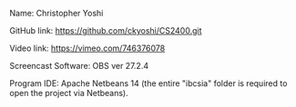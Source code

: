 Name: Christopher Yoshi

GitHub link: https://github.com/ckyoshi/CS2400.git

Video link: https://vimeo.com/746376078

Screencast Software: OBS ver 27.2.4

Program IDE: Apache Netbeans 14 (the entire "ibcsia" folder is required to open the project via Netbeans).
